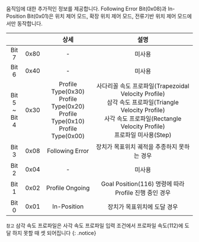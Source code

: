 
움직임에 대한 추가적인 정보를 제공합니다. Following Error Bit(0x08)과 In-Position Bit(0x01)은 위치 제어 모드, 확장 위치 제어 모드, 전류기반 위치 제어 모드에서만 동작합니다.

||| 상세     | 설명     |
| :---: | :---: |:---: | :---: |
| Bit 7 | 0x80 | - | 미사용 |
| Bit 6 | 0x40 | - | 미사용 |
| Bit 5<br />~<br />Bit 4 | 0x30 | Profile Type(0x30)<br />Profile Type(0x20)<br />Profile Type(0x10)<br />Profile Type(0x00)|사다리꼴 속도 프로파일(Trapezoidal Velocity Profile)<br />삼각 속도 프로파일(Triangle Velocity Profile)<br />사각 속도 프로파일(Rectangle Velocity Profile)<br />프로파일 미사용(Step)|
| Bit 3 | 0x08 | Following Error | 장치가 목표위치 궤적을 추종하지 못하는 경우 |
| Bit 2 | 0x04 | - | 미사용 |
| Bit 1 | 0x02 | Profile Ongoing | Goal Position(116) 명령에 따라 Profile 진행 중인 경우 |
| Bit 0 | 0x01 | In-Position | 장치가 목표위치에 도달 경우 |

`참고` 삼각 속도 프로파일은 사각 속도 프로파일 입력 조건에서 프로파일 속도(112)에 도달 하지 못할 때 셋 되어집니다
{: .notice}
